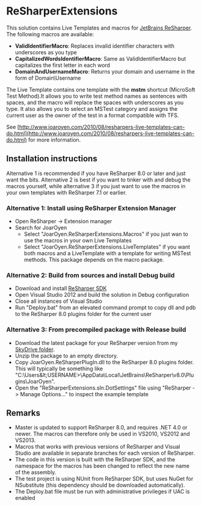 ReSharperExtensions
===================
This solution contains Live Templates and macros for [JetBrains ReSharper](http://www.jetbrains.com/resharper/). The following macros are available:

* **ValidIdentifierMacro**: Replaces invalid identifier characters with underscores as you type
* **CapitalizedWordsIdentifierMacro**: Same as ValidIdentifierMacro but capitalizes the first letter in each word 
* **DomainAndUsernameMacro**: Returns your domain and username in the form of Domain\Username

The Live Template contains one template with the **mstm** shortcut (MicroSoft Test Method).It allows
you to write test method names as sentences with spaces, and the macro will replace the spaces with underscores as you
type. It also allows you to select an MSTest category and assigns the current user as the owner of the test in a format
compatible with TFS.

See [http://www.joaroyen.com/2010/08/resharpers-live-templates-can-do.html](http://www.joaroyen.com/2010/08/resharpers-live-templates-can-do.html) for more information.

Installation instructions
-------------------------

Alternative 1 is recommended if you have ReSharper 8.0 or later and just want the bits. Alternative 2 is best if you want to tinker with and debug the macros yourself, while alternative 3 if you just want to use the macros in your own templates with ReSharper 7.1 or earlier.

### Alternative 1: Install using ReSharper Extension Manager ###

* Open ReSharper -> Extension manager
* Search for JoarOyen
	* Select "JoarOyen.ReSharperExtensions.Macros" if you just wan to use the macros in your own Live Templates
	* Select "JoarOyen.ReSharperExtensions.LiveTemplates" if you want both macros and a LiveTemplate with a template for writing MSTest methods. This package depends on the macro package.

### Alternative 2: Build from sources and install Debug build ###

* Download and install [ReSharper SDK](http://www.jetbrains.com/resharper/download/index.html)
* Open Visual Studio 2012 and build the solution in Debug configuration
* Close all instances of Visual Studio
* Run "Deploy.bat" from an elevated command prompt to copy dll and pdb to the ReSharper 8.0 plugins folder for the current user

### Alternative 3: From precompiled package with Release build ###

* Download the latest package for your ReSharper version from my [SkyDrive folder](http://sdrv.ms/XBPFYA).
* Unzip the package to an empty directory.
* Copy JoarOyen.ReSharperPlugIn.dll to the ReSharper 8.0 plugins folder. This will typically be something like "C:\Users\&lt;USERNAME&gt;\AppData\Local\JetBrains\ReSharper\v8.0\Plugins\JoarOyen\".
* Open the "ReSharperExtensions.sln.DotSettings" file using "ReSharper -> Manage Options..." to inspect the example template

Remarks
-------

* Master is updated to support ReSharper 8.0, and requires .NET 4.0 or newer. The macros can therefore only be used in VS2010, VS2012 and VS2013.
* Macros that works with previous versions of ReSharper and Visual Studio are available in separate branches for each version of ReSharper.
* The code in this version is built with the ReSharper SDK, and the namespace for the macros has been changed to reflect the new name of the assembly.
* The test project is using NUnit from ReSharper SDK, but uses NuGet for NSubstitute (this dependency should be downloaded automatically).
* The Deploy.bat file must be run with administrative privileges if UAC is enabled
